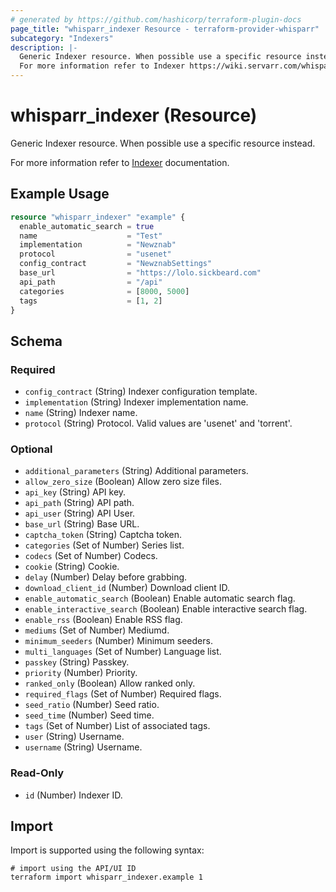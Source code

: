 ```yaml
---
# generated by https://github.com/hashicorp/terraform-plugin-docs
page_title: "whisparr_indexer Resource - terraform-provider-whisparr"
subcategory: "Indexers"
description: |-
  Generic Indexer resource. When possible use a specific resource instead.
  For more information refer to Indexer https://wiki.servarr.com/whisparr/settings#indexers documentation.
---
```


# whisparr_indexer (Resource)

<!-- subcategory:Indexers -->Generic Indexer resource. When possible use a specific resource instead.
For more information refer to [Indexer](https://wiki.servarr.com/whisparr/settings#indexers) documentation.

## Example Usage

```terraform
resource "whisparr_indexer" "example" {
  enable_automatic_search = true
  name                    = "Test"
  implementation          = "Newznab"
  protocol                = "usenet"
  config_contract         = "NewznabSettings"
  base_url                = "https://lolo.sickbeard.com"
  api_path                = "/api"
  categories              = [8000, 5000]
  tags                    = [1, 2]
}
```

<!-- schema generated by tfplugindocs -->
## Schema

### Required

- `config_contract` (String) Indexer configuration template.
- `implementation` (String) Indexer implementation name.
- `name` (String) Indexer name.
- `protocol` (String) Protocol. Valid values are 'usenet' and 'torrent'.

### Optional

- `additional_parameters` (String) Additional parameters.
- `allow_zero_size` (Boolean) Allow zero size files.
- `api_key` (String) API key.
- `api_path` (String) API path.
- `api_user` (String) API User.
- `base_url` (String) Base URL.
- `captcha_token` (String) Captcha token.
- `categories` (Set of Number) Series list.
- `codecs` (Set of Number) Codecs.
- `cookie` (String) Cookie.
- `delay` (Number) Delay before grabbing.
- `download_client_id` (Number) Download client ID.
- `enable_automatic_search` (Boolean) Enable automatic search flag.
- `enable_interactive_search` (Boolean) Enable interactive search flag.
- `enable_rss` (Boolean) Enable RSS flag.
- `mediums` (Set of Number) Mediumd.
- `minimum_seeders` (Number) Minimum seeders.
- `multi_languages` (Set of Number) Language list.
- `passkey` (String) Passkey.
- `priority` (Number) Priority.
- `ranked_only` (Boolean) Allow ranked only.
- `required_flags` (Set of Number) Required flags.
- `seed_ratio` (Number) Seed ratio.
- `seed_time` (Number) Seed time.
- `tags` (Set of Number) List of associated tags.
- `user` (String) Username.
- `username` (String) Username.

### Read-Only

- `id` (Number) Indexer ID.

## Import

Import is supported using the following syntax:

```shell
# import using the API/UI ID
terraform import whisparr_indexer.example 1
```
